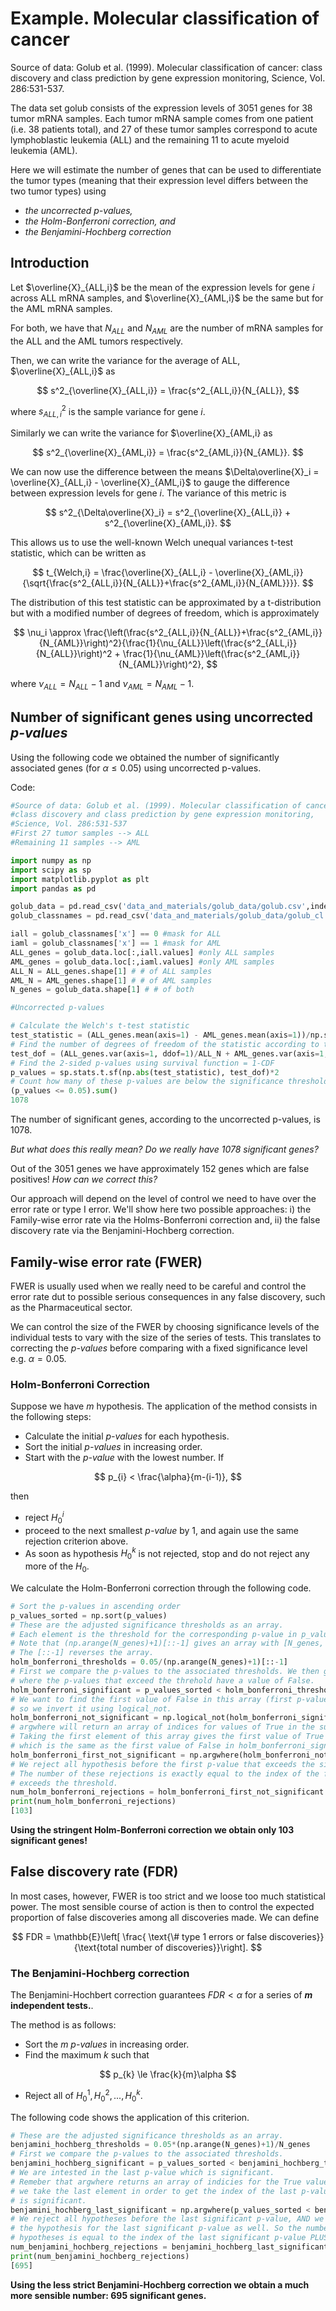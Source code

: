 # Example. Molecular classification of cancer

Source of data: Golub et al. (1999). Molecular classification of cancer: class discovery and class prediction by gene expression monitoring, Science, Vol. 286:531-537.

The data set golub consists of the expression levels of 3051 genes for 38 tumor mRNA samples. Each tumor mRNA sample comes from one patient (i.e. 38 patients total), and 27 of these tumor samples correspond to acute lymphoblastic leukemia (ALL) and the remaining 11 to acute myeloid leukemia (AML).

Here we will estimate the number of genes that can be used to differentiate the tumor types (meaning that their expression level differs between the two tumor types) using

- *the uncorrected p-values,*
- *the Holm-Bonferroni correction, and* 
- *the Benjamini-Hochberg correction*

## Introduction

Let $\overline{X}_{ALL,i}$ be the mean of the expression levels for gene $i$ across ALL mRNA samples, and $\overline{X}_{AML,i}$ be the same but for the AML mRNA samples.

For both, we have that $N_{ALL}$ and $N_{AML}$ are the number of mRNA samples for the ALL and the AML tumors respectively.

Then, we can write the variance for the average of ALL, $\overline{X}_{ALL,i}$ as

$$
s^2_{\overline{X}_{ALL,i}} = \frac{s^2_{ALL,i}}{N_{ALL}},
$$

where $s^2_{ALL,i}$ is the sample variance for gene $i$.

Similarly we can write the variance for $\overline{X}_{AML,i} as

$$
s^2_{\overline{X}_{AML,i}} = \frac{s^2_{AML,i}}{N_{AML}}.
$$

We can now use the difference between the means $\Delta\overline{X}_i = \overline{X}_{ALL,i} - \overline{X}_{AML,i}$ to gauge the difference between expression levels for gene $i$. The variance of this metric is

$$
s^2_{\Delta\overline{X}_i} = s^2_{\overline{X}_{ALL,i}} + s^2_{\overline{X}_{AML,i}}.
$$

This allows us to use the well-known Welch unequal variances t-test statistic, which can be written as

$$
t_{Welch,i} = \frac{\overline{X}_{ALL,i} - \overline{X}_{AML,i}}{\sqrt{\frac{s^2_{ALL,i}}{N_{ALL}}+\frac{s^2_{AML,i}}{N_{AML}}}}.
$$

The distribution of this test statistic can be approximated by a t-distribution but with a modified number of degrees of freedom, which is approximately

$$
\nu_i \approx \frac{\left(\frac{s^2_{ALL,i}}{N_{ALL}}+\frac{s^2_{AML,i}}{N_{AML}}\right)^2}{\frac{1}{\nu_{ALL}}\left(\frac{s^2_{ALL,i}}{N_{ALL}}\right)^2 + \frac{1}{\nu_{AML}}\left(\frac{s^2_{AML,i}}{N_{AML}}\right)^2},
$$

where $\nu_{ALL} = N_{ALL}-1$ and $\nu_{AML} = N_{AML}-1$.

## Number of significant genes using uncorrected *p-values*

Using the following code we obtained the number of significantly associated genes (for $\alpha \le 0.05$) using uncorrected p-values.

Code:
```python
#Source of data: Golub et al. (1999). Molecular classification of cancer: 
#class discovery and class prediction by gene expression monitoring, 
#Science, Vol. 286:531-537
#First 27 tumor samples --> ALL
#Remaining 11 samples --> AML

import numpy as np
import scipy as sp
import matplotlib.pyplot as plt
import pandas as pd

golub_data = pd.read_csv('data_and_materials/golub_data/golub.csv',index_col=0)
golub_classnames = pd.read_csv('data_and_materials/golub_data/golub_cl.csv')

iall = golub_classnames['x'] == 0 #mask for ALL
iaml = golub_classnames['x'] == 1 #mask for AML
ALL_genes = golub_data.loc[:,iall.values] #only ALL samples
AML_genes = golub_data.loc[:,iaml.values] #only AML samples
ALL_N = ALL_genes.shape[1] # # of ALL samples
AML_N = AML_genes.shape[1] # # of AML samples
N_genes = golub_data.shape[1] # # of both

#Uncorrected p-values

# Calculate the Welch's t-test statistic
test_statistic = (ALL_genes.mean(axis=1) - AML_genes.mean(axis=1))/np.sqrt(ALL_genes.var(axis=1, ddof=1)/ALL_N + AML_genes.var(axis=1, ddof=1)/AML_N)
# Find the number of degrees of freedom of the statistic according to the approximation formula
test_dof = (ALL_genes.var(axis=1, ddof=1)/ALL_N + AML_genes.var(axis=1, ddof=1)/AML_N)**2 / ( (ALL_genes.var(axis=1, ddof=1)/ALL_N)**2/(ALL_N-1) + (AML_genes.var(axis=1, ddof=1)/AML_N)**2/(AML_N-1))
# Find the 2-sided p-values using survival function = 1-CDF
p_values = sp.stats.t.sf(np.abs(test_statistic), test_dof)*2
# Count how many of these p-values are below the significance threshold
(p_values <= 0.05).sum()
1078
```
The number of significant genes, according to the uncorrected p-values, is 1078.

*But what does this really mean? Do we really have 1078 significant genes?*

Out of the 3051 genes we have approximately 152 genes which are false positives! *How can we correct this?*

Our approach will depend on the level of control we need to have over the error rate or type I error. We'll show here two possible approaches: i) the Family-wise error rate via the Holms-Bonferroni correction and, ii) the false discovery rate via the Benjamini-Hochberg correction.

## Family-wise error rate (FWER)

FWER is usually used when we really need to be careful and control the error rate dut to possible serious consequences in any false discovery, such as the Pharmaceutical sector.

We can control the size of the FWER by choosing significance levels of the individual tests to vary with the size of the series of tests. This translates to correcting the *p-values* before comparing with a fixed significance level e.g. $\alpha = 0.05$.

### Holm-Bonferroni Correction

Suppose we have $m$ hypothesis. The application of the method consists in the following steps:

- Calculate the initial *p-values* for each hypothesis.
- Sort the initial *p-values* in increasing order.
- Start with the *p-value* with the lowest number. If

$$
p_{i} < \frac{\alpha}{m-(i-1)},
$$

then
  - reject $H_0^i$
- proceed to the next smallest *p-value* by 1, and again use the same rejection criterion above.
- As soon as hypothesis $H_0^k$ is not rejected, stop and do not reject any more of the $H_0$.

We calculate the Holm-Bonferroni correction through the following code.

```python
# Sort the p-values in ascending order
p_values_sorted = np.sort(p_values)
# These are the adjusted significance thresholds as an array.
# Each element is the threshold for the corresponding p-value in p_values_sorted
# Note that (np.arange(N_genes)+1)[::-1] gives an array with [N_genes, N_genes-1, N_genes-2, ..., 1]
# The [::-1] reverses the array.
holm_bonferroni_thresholds = 0.05/(np.arange(N_genes)+1)[::-1]
# First we compare the p-values to the associated thresholds. We then get an array
# where the p-values that exceed the threhold have a value of False.
holm_bonferroni_significant = p_values_sorted < holm_bonferroni_thresholds
# We want to find the first value of False in this array (first p-value that exceeds the threshold)
# so we invert it using logical_not.
holm_bonferroni_not_significant = np.logical_not(holm_bonferroni_significant)
# argwhere will return an array of indices for values of True in the supplied array.
# Taking the first element of this array gives the first value of True in holm_bonferroni_not_significant
# which is the same as the first value of False in holm_bonferroni_significant
holm_bonferroni_first_not_significant = np.argwhere(holm_bonferroni_not_significant)[0]
# We reject all hypothesis before the first p-value that exceeds the significance threshold.
# The number of these rejections is exactly equal to the index of the first value that
# exceeds the threshold.
num_holm_bonferroni_rejections = holm_bonferroni_first_not_significant
print(num_holm_bonferroni_rejections)
[103]
```
**Using the stringent Holm-Bonferroni correction we obtain only 103 significant genes!**

## False discovery rate (FDR)

In most cases, however, FWER is too strict and we loose too much statistical power. The most sensible course of action is then to control the expected proportion of false discoveries among all discoveries made. We can define 

$$
FDR = \mathbb{E}\left[ \frac{ \text{\# type 1 errors or false discoveries}}{\text{total number of discoveries}}\right].
$$

### The Benjamini-Hochberg correction

The Benjamini-Hochbert correction guarantees $FDR < \alpha$ for a series of **$m$ independent tests.**.

The method is as follows:

- Sort the $m$ *p-values* in increasing order.
- Find the maximum $k$ such that

$$
p_{k} \le \frac{k}{m}\alpha
$$

- Reject all of $H_0^1, H_0^2,...,H_0^k.$

The following code shows the application of this criterion.

```python
# These are the adjusted significance thresholds as an array.
benjamini_hochberg_thresholds = 0.05*(np.arange(N_genes)+1)/N_genes
# First we compare the p-values to the associated thresholds.
benjamini_hochberg_significant = p_values_sorted < benjamini_hochberg_thresholds
# We are intested in the last p-value which is significant.
# Remeber that argwhere returns an array of indicies for the True values, so
# we take the last element in order to get the index of the last p-value which
# is significant.
benjamini_hochberg_last_significant = np.argwhere(p_values_sorted < benjamini_hochberg_thresholds)[-1]
# We reject all hypotheses before the last significant p-value, AND we reject
# the hypothesis for the last significant p-value as well. So the number of rejected
# hypotheses is equal to the index of the last significant p-value PLUS one.
num_benjamini_hochberg_rejections = benjamini_hochberg_last_significant + 1
print(num_benjamini_hochberg_rejections)
[695]
```
**Using the less strict Benjamini-Hochberg correction we obtain a much more sensible number: 695 significant genes.**